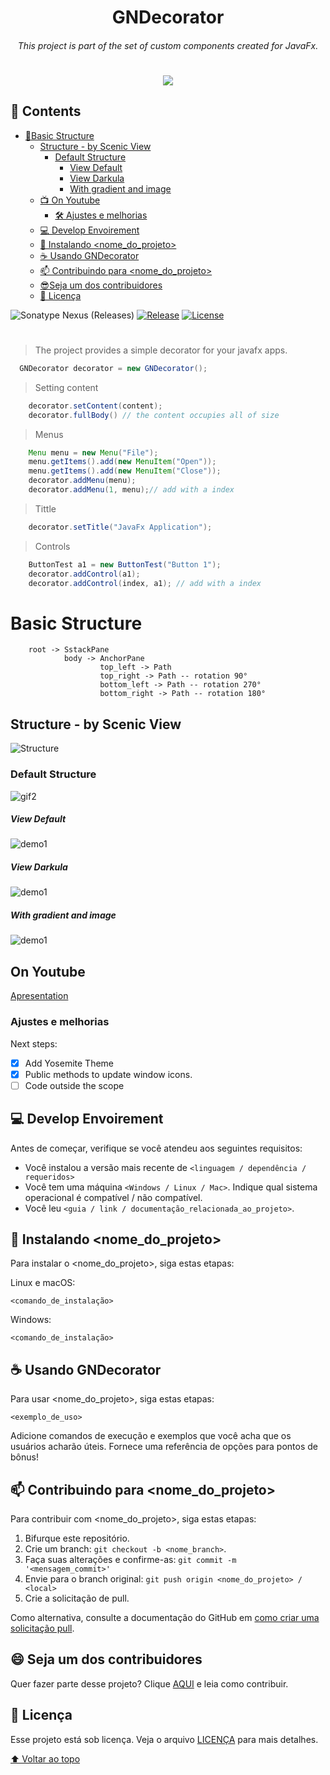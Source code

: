 

<h1 align="center">GNDecorator</h1>
<h6 align="center"> This project is part of the set of custom components created for JavaFx. </h6>
<h1></h1>


<p align="center">
  <img src="./src/main/resources/logo/logo_flier.png"  />
</p>

## 📑 Contents

<!-- TOC -->
* [🧬Basic Structure](#basic-structure)
  * [Structure - by Scenic View](#structure---by-scenic-view)
    * [Default Structure](#default-structure)
        * [View Default](#view-default)
        * [View Darkula](#view-darkula)
        * [With gradient and image](#with-gradient-and-image)
  * [📺 On Youtube](#on-youtube)
    * [🛠️ Ajustes e melhorias](#ajustes-e-melhorias)
  * [💻 Develop Envoirement](#-develop-envoirement)
  * [🚀 Instalando <nome_do_projeto>](#-instalando--nome_do_projeto-)
  * [☕ Usando GNDecorator](#-usando-gndecorator)
  * [📫 Contribuindo para <nome_do_projeto>](#-contribuindo-para--nome_do_projeto-)
  * [😎Seja um dos contribuidores<br>](#-seja-um-dos-contribuidores-br)
  * [📝 Licença](#-licena)
<!-- TOC -->

![Sonatype Nexus (Releases)](https://img.shields.io/nexus/r/io.github.gleidsonmt/gndecorator?server=https%3A%2F%2Fs01.oss.sonatype.org&style=for-the-badge)
[![Release](https://img.shields.io/badge/Release-v2.1.25--beta-green.svg?style=for-the-badge)](https://github.com/gleidsonmt/GNDecorator/releases/tag/2.1.25)
[![License](https://img.shields.io/github/license/Gleidson28/GNDecorator.svg?style=for-the-badge)](https://github.com/gleidsonmt/GNDecorator/blob/master/LICENSE) 



<h1></h1>

 > The project provides a simple decorator for your javafx apps.



```java
  GNDecorator decorator = new GNDecorator();
 ```

> Setting content
```java
    decorator.setContent(content);
    decorator.fullBody() // the content occupies all of size
  ```

> Menus
```java
    Menu menu = new Menu("File");
    menu.getItems().add(new MenuItem("Open"));
    menu.getItems().add(new MenuItem("Close"));
    decorator.addMenu(menu);
    decorator.addMenu(1, menu);// add with a index
  ```

> Tittle
```java
    decorator.setTitle("JavaFx Application");
  ```

> Controls
```java
    ButtonTest a1 = new ButtonTest("Button 1");
    decorator.addControl(a1);
    decorator.addControl(index, a1); // add with a index
  ```


# Basic Structure 

        root -> SstackPane
                body -> AnchorPane
                        top_left -> Path
                        top_right -> Path -- rotation 90°
                        bottom_left -> Path -- rotation 270°
                        bottom_right -> Path -- rotation 180°


## Structure - by Scenic View
![Structure](src/main/resources/screens/primarySctructure.png)

### Default Structure
![gif2](src/main/resources/screens/explanation.jpg)


##### View Default
![demo1](src/main/resources/screens/default.png)
##### View Darkula
![demo1](src/main/resources/screens/dark.png)
##### With gradient and image
![demo1](src/main/resources/screens/mac.png)

## On Youtube
[Apresentation](https://youtu.be/hZsYU7UbWmU)

### Ajustes e melhorias

Next steps:

- [x] Add Yosemite Theme
- [x] Public methods to update window icons.
- [ ] Code outside the scope

## 💻 Develop Envoirement

Antes de começar, verifique se você atendeu aos seguintes requisitos:
<!---Estes são apenas requisitos de exemplo. Adicionar, duplicar ou remover conforme necessário--->
* Você instalou a versão mais recente de `<linguagem / dependência / requeridos>`
* Você tem uma máquina `<Windows / Linux / Mac>`. Indique qual sistema operacional é compatível / não compatível.
* Você leu `<guia / link / documentação_relacionada_ao_projeto>`.

## 🚀 Instalando <nome_do_projeto>

Para instalar o <nome_do_projeto>, siga estas etapas:

Linux e macOS:
```
<comando_de_instalação>
```

Windows:
```
<comando_de_instalação>
```

## ☕ Usando GNDecorator

Para usar <nome_do_projeto>, siga estas etapas:

```
<exemplo_de_uso>
```

Adicione comandos de execução e exemplos que você acha que os usuários acharão úteis. Fornece uma referência de opções para pontos de bônus!

## 📫 Contribuindo para <nome_do_projeto>
<!---Se o seu README for longo ou se você tiver algum processo ou etapas específicas que deseja que os contribuidores sigam, considere a criação de um arquivo CONTRIBUTING.md separado--->
Para contribuir com <nome_do_projeto>, siga estas etapas:

1. Bifurque este repositório.
2. Crie um branch: `git checkout -b <nome_branch>`.
3. Faça suas alterações e confirme-as: `git commit -m '<mensagem_commit>'`
4. Envie para o branch original: `git push origin <nome_do_projeto> / <local>`
5. Crie a solicitação de pull.

Como alternativa, consulte a documentação do GitHub em [como criar uma solicitação pull](https://help.github.com/en/github/collaborating-with-issues-and-pull-requests/creating-a-pull-request).

[//]: # (## 🤝 Colaboradores)

[//]: # ()
[//]: # (Agradecemos às seguintes pessoas que contribuíram para este projeto:)

[//]: # ()
[//]: # (<table>)

[//]: # (  <tr>)

[//]: # (    <td align="center">)

[//]: # (      <a href="#">)

[//]: # (        <img src="https://avatars3.githubusercontent.com/u/31936044" width="100px;" alt="Foto do Iuri Silva no GitHub"/><br>)

[//]: # (        <sub>)

[//]: # (          <b>Iuri Silva</b>)

[//]: # (        </sub>)

[//]: # (      </a>)

[//]: # (    </td>)

[//]: # (    <td align="center">)

[//]: # (      <a href="#">)

[//]: # (        <img src="https://s2.glbimg.com/FUcw2usZfSTL6yCCGj3L3v3SpJ8=/smart/e.glbimg.com/og/ed/f/original/2019/04/25/zuckerberg_podcast.jpg" width="100px;" alt="Foto do Mark Zuckerberg"/><br>)

[//]: # (        <sub>)

[//]: # (          <b>Mark Zuckerberg</b>)

[//]: # (        </sub>)

[//]: # (      </a>)

[//]: # (    </td>)

[//]: # (    <td align="center">)

[//]: # (      <a href="#">)

[//]: # (        <img src="https://miro.medium.com/max/360/0*1SkS3mSorArvY9kS.jpg" width="100px;" alt="Foto do Steve Jobs"/><br>)

[//]: # (        <sub>)

[//]: # (          <b>Steve Jobs</b>)

[//]: # (        </sub>)

[//]: # (      </a>)

[//]: # (    </td>)

[//]: # (  </tr>)

[//]: # (</table>)

## 😄 Seja um dos contribuidores<br>

Quer fazer parte desse projeto? Clique [AQUI](CONTRIBUTING.md) e leia como contribuir.

## 📝 Licença

Esse projeto está sob licença. Veja o arquivo [LICENÇA](LICENSE.md) para mais detalhes.

[⬆ Voltar ao topo](#nome-do-projeto)<br>
